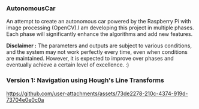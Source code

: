 ### AutonomousCar

An attempt to create an autonomous car powered by the Raspberry Pi with image processing (OpenCV).I am developing this project in multiple phases.
Each phase will significantly enhance the algorithms and add new features.

**Disclaimer :** The parameters and outputs are subject to various conditions, and the system may not work perfectly every time, even when conditions are maintained. However, it is expected to improve over phases and eventually achieve a certain level of excellence. :)

### Version 1: Navigation using Hough's Line Transforms

https://github.com/user-attachments/assets/73de2278-210c-4374-919d-73704e0e0c0a

